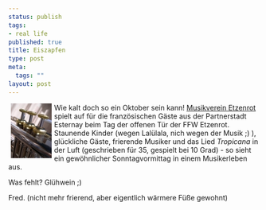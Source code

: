 ```yaml
--- 
status: publish
tags: 
- real life
published: true
title: Eiszapfen
type: post
meta: 
  tags: ""
layout: post
---
```

<p><img width="82" height="110" border="0" hspace="5" align="left" src="/media/wp/equipment/trompete.serendipityThumb.jpg" alt=""  />Wie kalt doch so ein Oktober sein kann! <a target="_BLANK" href="http://www.musikverein-etzenrot.de/" title="http://www.musikverein-etzenrot.de/" onmouseover="window.status='http://www.musikverein-etzenrot.de/';return true;" onmouseout="window.status='';return true;">Musikverein Etzenrot</a> spielt auf für die französischen Gäste aus der Partnerstadt Esternay beim Tag der offenen Tür der FFW Etzenrot.<br />
Staunende Kinder (wegen Lalülala, nich wegen der Musik ;) ), glückliche Gäste, frierende Musiker und das Lied <i>Tropicana</i> in der Luft (geschrieben für 35, gespielt bei 10 Grad) - so sieht ein gewöhnlicher Sonntagvormittag in einem Musikerleben aus.</p>

<p>Was fehlt? Glühwein ;)</p>

<p>Fred. (nicht mehr frierend, aber eigentlich wärmere Füße gewohnt)</p>
